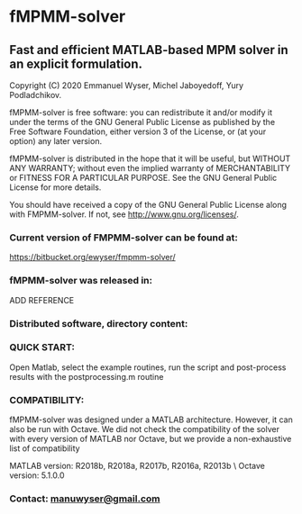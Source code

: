 # fMPMM-solver

## Fast and efficient MATLAB-based MPM solver in an explicit formulation.

Copyright (C) 2020  Emmanuel Wyser, Michel Jaboyedoff, Yury Podladchikov.

fMPMM-solver is free software: you can redistribute it and/or modify
it under the terms of the GNU General Public License as published by
the Free Software Foundation, either version 3 of the License, or
(at your option) any later version.

fMPMM-solver is distributed in the hope that it will be useful,
but WITHOUT ANY WARRANTY; without even the implied warranty of
MERCHANTABILITY or FITNESS FOR A PARTICULAR PURPOSE.  See the
GNU General Public License for more details.

You should have received a copy of the GNU General Public License
along with FMPMM-solver.  If not, see <http://www.gnu.org/licenses/>.

### Current version of FMPMM-solver can be found at:

https://bitbucket.org/ewyser/fmpmm-solver/

### fMPMM-solver was released in:

ADD REFERENCE

### Distributed software, directory content:

### QUICK START:

Open Matlab, select the example routines, run the script and post-process results with the postprocessing.m routine

### COMPATIBILITY:

fMPMM-solver was designed under a MATLAB architecture. However, it can also be run with Octave. We did not check the compatibility of the solver with every version of MATLAB nor Octave, but we provide a non-exhaustive list of compatibility

MATLAB version: R2018b, R2018a, R2017b, R2016a, R2013b \\
Octave version: 5.1.0.0

### Contact: manuwyser@gmail.com

